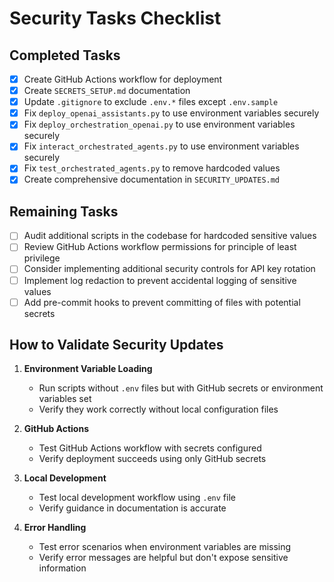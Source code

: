 # Security Tasks Checklist

## Completed Tasks

- [x] Create GitHub Actions workflow for deployment
- [x] Create `SECRETS_SETUP.md` documentation
- [x] Update `.gitignore` to exclude `.env.*` files except `.env.sample`
- [x] Fix `deploy_openai_assistants.py` to use environment variables securely
- [x] Fix `deploy_orchestration_openai.py` to use environment variables securely
- [x] Fix `interact_orchestrated_agents.py` to use environment variables securely
- [x] Fix `test_orchestrated_agents.py` to remove hardcoded values
- [x] Create comprehensive documentation in `SECURITY_UPDATES.md`

## Remaining Tasks

- [ ] Audit additional scripts in the codebase for hardcoded sensitive values
- [ ] Review GitHub Actions workflow permissions for principle of least privilege
- [ ] Consider implementing additional security controls for API key rotation
- [ ] Implement log redaction to prevent accidental logging of sensitive values
- [ ] Add pre-commit hooks to prevent committing of files with potential secrets

## How to Validate Security Updates

1. **Environment Variable Loading**
   - Run scripts without `.env` files but with GitHub secrets or environment variables set
   - Verify they work correctly without local configuration files

2. **GitHub Actions**
   - Test GitHub Actions workflow with secrets configured
   - Verify deployment succeeds using only GitHub secrets

3. **Local Development**
   - Test local development workflow using `.env` file
   - Verify guidance in documentation is accurate

4. **Error Handling**
   - Test error scenarios when environment variables are missing
   - Verify error messages are helpful but don't expose sensitive information